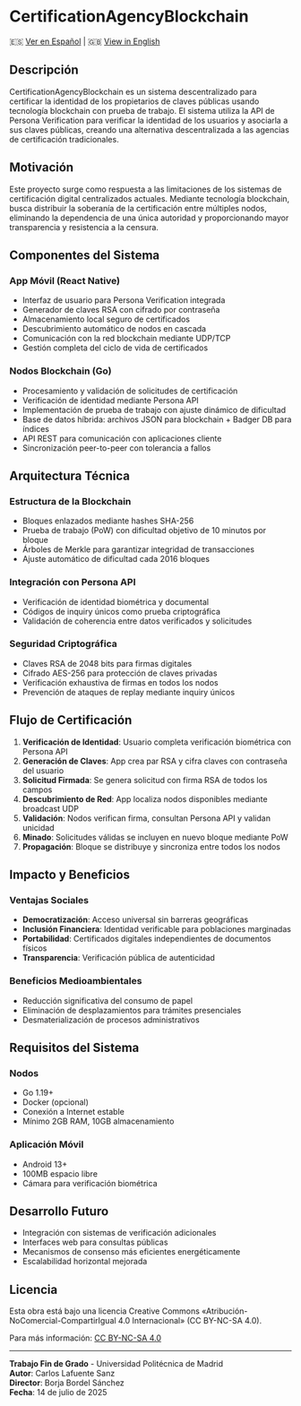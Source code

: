 # CertificationAgencyBlockchain

🇪🇸 [Ver en Español](README.md) | 🇬🇧 [View in English](readme-en.md)

## Descripción

CertificationAgencyBlockchain es un sistema descentralizado para certificar la identidad de los propietarios de claves públicas usando tecnología blockchain con prueba de trabajo. El sistema utiliza la API de Persona Verification para verificar la identidad de los usuarios y asociarla a sus claves públicas, creando una alternativa descentralizada a las agencias de certificación tradicionales.

## Motivación

Este proyecto surge como respuesta a las limitaciones de los sistemas de certificación digital centralizados actuales. Mediante tecnología blockchain, busca distribuir la soberanía de la certificación entre múltiples nodos, eliminando la dependencia de una única autoridad y proporcionando mayor transparencia y resistencia a la censura.

## Componentes del Sistema

### App Móvil (React Native)
- Interfaz de usuario para Persona Verification integrada
- Generador de claves RSA con cifrado por contraseña
- Almacenamiento local seguro de certificados
- Descubrimiento automático de nodos en cascada
- Comunicación con la red blockchain mediante UDP/TCP
- Gestión completa del ciclo de vida de certificados

### Nodos Blockchain (Go)
- Procesamiento y validación de solicitudes de certificación
- Verificación de identidad mediante Persona API
- Implementación de prueba de trabajo con ajuste dinámico de dificultad
- Base de datos híbrida: archivos JSON para blockchain + Badger DB para índices
- API REST para comunicación con aplicaciones cliente
- Sincronización peer-to-peer con tolerancia a fallos

## Arquitectura Técnica

### Estructura de la Blockchain
- Bloques enlazados mediante hashes SHA-256
- Prueba de trabajo (PoW) con dificultad objetivo de 10 minutos por bloque
- Árboles de Merkle para garantizar integridad de transacciones
- Ajuste automático de dificultad cada 2016 bloques

### Integración con Persona API
- Verificación de identidad biométrica y documental
- Códigos de inquiry únicos como prueba criptográfica
- Validación de coherencia entre datos verificados y solicitudes

### Seguridad Criptográfica
- Claves RSA de 2048 bits para firmas digitales
- Cifrado AES-256 para protección de claves privadas
- Verificación exhaustiva de firmas en todos los nodos
- Prevención de ataques de replay mediante inquiry únicos

## Flujo de Certificación

1. **Verificación de Identidad**: Usuario completa verificación biométrica con Persona API
2. **Generación de Claves**: App crea par RSA y cifra claves con contraseña del usuario
3. **Solicitud Firmada**: Se genera solicitud con firma RSA de todos los campos
4. **Descubrimiento de Red**: App localiza nodos disponibles mediante broadcast UDP
5. **Validación**: Nodos verifican firma, consultan Persona API y validan unicidad
6. **Minado**: Solicitudes válidas se incluyen en nuevo bloque mediante PoW
7. **Propagación**: Bloque se distribuye y sincroniza entre todos los nodos

## Impacto y Beneficios

### Ventajas Sociales
- **Democratización**: Acceso universal sin barreras geográficas
- **Inclusión Financiera**: Identidad verificable para poblaciones marginadas
- **Portabilidad**: Certificados digitales independientes de documentos físicos
- **Transparencia**: Verificación pública de autenticidad

### Beneficios Medioambientales
- Reducción significativa del consumo de papel
- Eliminación de desplazamientos para trámites presenciales
- Desmaterialización de procesos administrativos

## Requisitos del Sistema

### Nodos
- Go 1.19+
- Docker (opcional)
- Conexión a Internet estable
- Mínimo 2GB RAM, 10GB almacenamiento

### Aplicación Móvil
- Android 13+ 
- 100MB espacio libre
- Cámara para verificación biométrica

## Desarrollo Futuro

- Integración con sistemas de verificación adicionales
- Interfaces web para consultas públicas
- Mecanismos de consenso más eficientes energéticamente
- Escalabilidad horizontal mejorada

## Licencia

Esta obra está bajo una licencia Creative Commons «Atribución-NoComercial-CompartirIgual 4.0 Internacional» (CC BY-NC-SA 4.0).

Para más información: [CC BY-NC-SA 4.0](https://creativecommons.org/licenses/by-nc-sa/4.0/deed.es)

---

**Trabajo Fin de Grado** - Universidad Politécnica de Madrid  
**Autor**: Carlos Lafuente Sanz  
**Director**: Borja Bordel Sánchez  
**Fecha**: 14 de julio de 2025